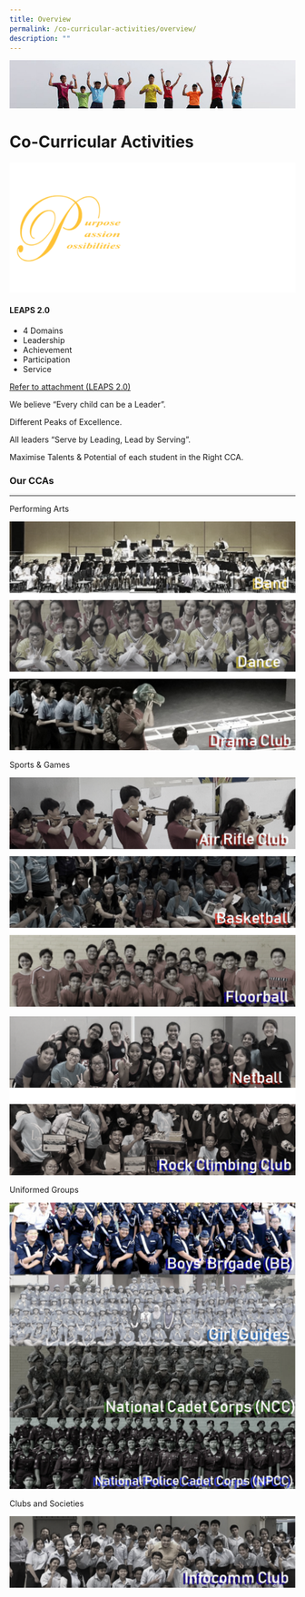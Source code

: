 ```yaml
---
title: Overview
permalink: /co-curricular-activities/overview/
description: ""
---
```

![](/images/Banner.jpg)

Co-Curricular Activities
========================

![](/images/CCA1.png)

#### LEAPS 2.0

*   4 Domains
*   Leadership
*   Achievement
*   Participation
*   Service


[Refer to attachment (LEAPS 2.0)](/files/leaps%202%200.pdf)


We believe “Every child can be a Leader”.

Different Peaks of Excellence.

All leaders “Serve by Leading, Lead by Serving”.

Maximise Talents & Potential of each student in the Right CCA.


### Our CCAs
--------

Performing Arts

![](/images/Performingarts.png)

Sports & Games

![](/images/Sportsandgames.png)

![](/images/Sports.png)

Uniformed Groups

![](/images/UG.png)

Clubs and Societies

![](/images/Clubs.png)